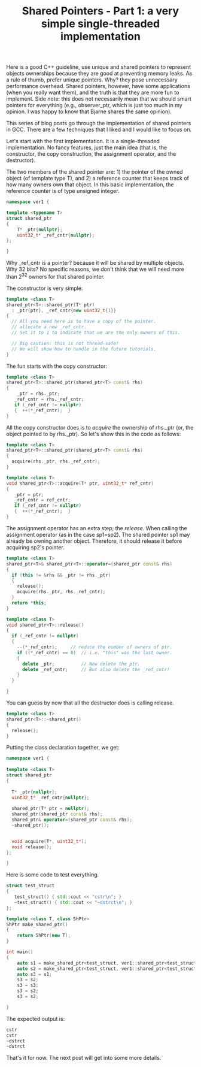 ﻿---
layout: post
title: "Shared Pointers - Part 1: a very simple single-threaded implementation"
categories: C++
keywords: programming; C++
---

Here is a good C++ guideline, use unique and shared pointers to represent objects ownerships because they are good at preventing memory leaks. As a rule of thumb, prefer unique pointers. Why? they pose unnecessary performance overhead. Shared pointers, however, have some applications (when you really want them), and the truth is that they are more fun to implement.  Side note: this does not necessarily mean that we should smart pointers for everything (e.g., observer_ptr, which is just too much in my opinion. I was happy to know that Bjarne shares the same opinion). 

This series of blog posts go through the implementation of shared pointers in GCC. There are a few techniques that I liked and I would like to focus on. 

Let's start with the first implementation. It is a single-threaded implementation. No fancy features, just the main idea (that is, the constructor, the copy construction, the assignment operator, and the destructor). 

The two members of the shared pointer are: 1) the pointer of the owned object (of template type T), and 2) a reference counter that keeps track of how many owners own that object. In this basic implementation, the reference counter is of type unsigned integer. 

```cpp
namespace ver1 {

template <typename T> 
struct shared_ptr
{
	T* _ptr{nullptr}; 
	uint32_t* _ref_cntr{nullptr}; 
}; 

}
```

Why _ref_cntr is a pointer? because it will be shared by multiple objects.  Why 32 bits? No specific reasons, we don't think that we will need more than $2^{32}$ owners for that shared pointer. 

The constructor is very simple: 

```cpp
template <class T>
shared_ptr<T>::shared_ptr(T* ptr) 
  : _ptr{ptr}, _ref_cntr{new uint32_t{1}}
{ 
  // All you need here is to have a copy of the pointer. 
  // allocate a new _ref_cntr. 
  // Set it to 1 to indicate that we are the only owners of this.

  // Big caution: this is not thread-safe! 
  // We will show how to handle in the future tutorials.  
}
```
The fun starts with the copy constructor: 

```cpp
template <class T> 
shared_ptr<T>::shared_ptr(shared_ptr<T> const& rhs) 
{ 
    _ptr = rhs._ptr; 
   _ref_cntr = rhs._ref_cntr; 
   if (_ref_cntr != nullptr)       
   {  ++(*_ref_cntr);  }     
}
```

All the copy constructor does is to _acquire_ the ownership of rhs._ptr (or, the object pointed to by rhs._ptr).  So let's show this in the code as follows: 

```cpp
template <class T> 
shared_ptr<T>::shared_ptr(shared_ptr<T> const& rhs) 
{ 
  acquire(rhs._ptr, rhs._ref_cntr);   
} 

template <class T> 
void shared_ptr<T>::acquire(T* ptr, uint32_t* ref_cntr) 
{ 
   _ptr = ptr; 
   _ref_cntr = ref_cntr; 
   if (_ref_cntr != nullptr)       
   {  ++(*_ref_cntr);  }       
}
```
The assignment operator has an extra step; the _release_. When calling the assignment operator (as in the case sp1=sp2). The shared pointer sp1 may already be owning another object. Therefore, it should release it before acquiring sp2's pointer. 

```cpp
template <class T> 
shared_ptr<T>& shared_ptr<T>::operator=(shared_ptr const& rhs)
{ 
  if (this != &rhs && _ptr != rhs._ptr) 
  { 
    release(); 
    acquire(rhs._ptr, rhs._ref_cntr); 
  } 
  return *this; 
} 

template <class T> 
void shared_ptr<T>::release() 
{ 
  if (_ref_cntr != nullptr) 
  { 
    --(*_ref_cntr);     // reduce the number of owners of ptr. 
    if ((*_ref_cntr) == 0)  // i.e. "this" was the last owner. 
    {   
      delete _ptr;          // Now delete the ptr. 
      delete _ref_cntr;     // But also delete the _ref_cntr! 
    }  
  } 

} 
```

You can guess by now that all the destructor does is calling release. 

```cpp
template <class T> 
shared_ptr<T>::~shared_ptr() 
{ 
  release(); 
} 
```

Putting the class declaration together, we get: 

```cpp
namespace ver1 { 
    
template <class T> 
struct shared_ptr
{ 
   
  T* _ptr{nullptr}; 
  uint32_t* _ref_cntr{nullptr};  
 
  shared_ptr(T* ptr = nullptr); 
  shared_ptr(shared_ptr const& rhs); 
  shared_ptr& operator=(shared_ptr const& rhs); 
  ~shared_ptr(); 


  void acquire(T*, uint32_t*); 
  void release();  
};

}
```

Here is some code to test everything. 

```cpp
struct test_struct
{ 
   test_struct() { std::cout << "cstr\n"; }
   ~test_struct() { std::cout << "~dstrct\n"; }
};

template <class T, class ShPtr> 
ShPtr make_shared_ptr() 
{
    return ShPtr(new T); 
} 

int main() 
{
    auto s1 = make_shared_ptr<test_struct, ver1::shared_ptr<test_struct>>();  
    auto s2 = make_shared_ptr<test_struct, ver1::shared_ptr<test_struct>>(); 
    auto s3 = s1; 
    s3 = s2; 
    s3 = s3;
    s3 = s2; 
    s3 = s2; 

}
```

The expected output is: 

```cpp
cstr
cstr
~dstrct
~dstrct  
```

That's it for now. The next post will get into some more details. 